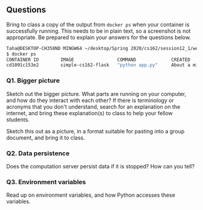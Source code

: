 ## Questions
Bring to class a copy of the output from `docker ps` when your container is successfully running. This needs to be in plain text, so a screenshot is not appropriate.  Be prepared to explain your answers for the questions below.

```bash
Taha@DESKTOP-CH358ND MINGW64 ~/desktop/Spring 2020/cs162/session12_1/web (master)
$ docker ps  
CONTAINER ID        IMAGE                COMMAND             CREATED              STATUS              PORTS                    NAMES
cd1091c153e2        simple-cs162-flask   "python app.py"     About a minute ago   Up About a minute   0.0.0.0:5000->5000/tcp   simple-cs162-instance
```

### Q1. Bigger picture
Sketch out the bigger picture.  What parts are running on your computer, and how do they interact with each other?  If there is terminology or acronyms that you don't understand, search for an explanation on the internet, and bring these explanation(s) to class to help your fellow students.

Sketch this out as a picture, in a format suitable for pasting into a group document, and bring it to class.

### Q2. Data persistence
Does the computation server persist data if it is stopped?  How can you tell?

### Q3. Environment variables
Read up on environment variables, and how Python accesses these variables.
